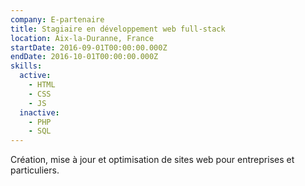 ```yaml
---
company: E-partenaire
title: Stagiaire en développement web full-stack
location: Aix-la-Duranne, France
startDate: 2016-09-01T00:00:00.000Z
endDate: 2016-10-01T00:00:00.000Z
skills:
  active:
    - HTML
    - CSS
    - JS
  inactive:
    - PHP
    - SQL
---
```


Création, mise à jour et optimisation de sites web pour entreprises et particuliers.
